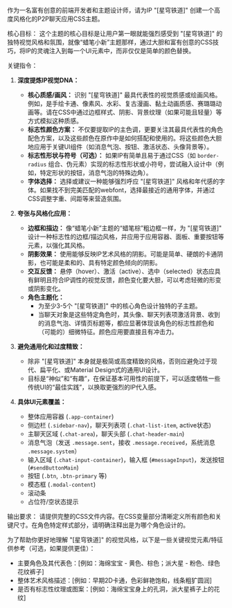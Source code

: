 作为一名富有创意的前端开发者和主题设计师，请为IP "[星穹铁道]" 创建一个高度风格化的P2P聊天应用CSS主题。

核心目标：
这个主题的核心目标是让用户第一眼就能强烈感受到 "[星穹铁道]" 的独特视觉风格和氛围，就像“蜡笔小新”主题那样，通过大胆和富有创意的CSS技巧，将IP的灵魂注入到每一个UI元素中，而非仅仅是简单的颜色替换。

关键指令：

1.  **深度提炼IP视觉DNA：**
    *   **核心质感/画风：** 识别 "[星穹铁道]" 最具代表性的视觉质感或绘画风格。例如，是手绘卡通、像素风、水彩、复古漫画、黏土动画质感、赛璐璐动画等。请在CSS中通过边框样式、阴影、背景纹理（如果可能且轻量）等方式模拟这种质感。
    *   **标志性颜色方案：** 不仅要提取IP的主色调，更要关注其最具代表性的角色配色方案，以及这些颜色在原作中是如何搭配和使用的。将这些颜色大胆地应用于关键UI组件（如消息气泡、按钮、激活状态、头像背景等）。
    *   **标志性形状与符号（可选）：** 如果IP有简单且易于通过CSS（如 `border-radius` 组合、伪元素）实现的标志性形状或小符号，尝试融入设计中（例如，特定形状的按钮，消息气泡的特殊边角）。
    *   **字体选择：** 选择或建议一种能够强烈呼应 "[星穹铁道]" 风格和年代感的字体。如果找不到完美匹配的webfont，选择最接近的通用字体，并通过CSS调整字重、间距等来营造氛围。

2.  **夸张与风格化应用：**
    *   **边框和描边：** 像“蜡笔小新”主题的“蜡笔棕”粗边框一样，为 "[星穹铁道]" 设计一种标志性的边框/描边风格，并应用于应用容器、面板、重要按钮等元素，以强化其风格。
    *   **阴影效果：** 使用能够反映IP艺术风格的阴影。可能是简单、硬朗的卡通阴影，也可能是柔和的、具有特定颜色倾向的阴影。
    *   **交互反馈：** 悬停（hover）、激活（active）、选中（selected）状态应具有鲜明且符合IP调性的视觉反馈，颜色变化要大胆，可以考虑轻微的形变或阴影变化。
    *   **角色主题化：**
        *   为至少3-5个 "[星穹铁道]" 中的核心角色设计独特的子主题。
        *   当聊天对象是这些特定角色时，其头像、聊天列表项激活背景、收到的消息气泡、详情页标题等，都应显著体现该角色的标志性颜色和（可能的）细微特征。颜色应用要直接且有冲击力。

3.  **避免通用化和过度精致：**
    *   除非 "[星穹铁道]" 本身就是极简或高度精致的风格，否则应避免过于现代、扁平化、或Material Design式的通用UI设计。
    *   目标是“神似”和“有趣”，在保证基本可用性的前提下，可以适度牺牲一些传统UI的“最佳实践”，以换取更强烈的IP代入感。

4.  **具体UI元素覆盖：**
    *   整体应用容器 (`.app-container`)
    *   侧边栏 (`.sidebar-nav`)，聊天列表项 (`.chat-list-item`, active状态)
    *   主聊天区域 (`.chat-area`)，聊天头部 (`.chat-header-main`)
    *   消息气泡（发送 `.message.sent`，接收 `.message.received`，系统消息 `.message.system`）
    *   输入区域 (`.chat-input-container`)，输入框 (`#messageInput`)，发送按钮 (`#sendButtonMain`)
    *   按钮 (`.btn`, `.btn-primary` 等)
    *   模态框 (`.modal-content`)
    *   滚动条
    *   占位符/空状态提示

输出要求：
请提供完整的CSS文件内容。在CSS变量部分清晰定义所有颜色和关键尺寸。在角色特定样式部分，请明确注释出是为哪个角色设计的。

为了帮助你更好地理解 "[星穹铁道]" 的视觉风格，以下是一些关键视觉元素/特征供参考（可选，如果提供更佳）：
*   主要角色及其代表色：[例如：海绵宝宝 - 黄色、棕色；派大星 - 粉色、绿色花纹裤子]
*   整体艺术风格描述：[例如：早期2D卡通，色彩鲜艳饱和，线条粗犷圆润]
*   是否有标志性纹理或图案：[例如：海绵宝宝身上的孔洞，派大星裤子上的花纹]
